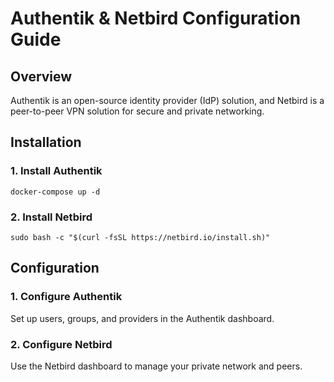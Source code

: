 <h1>Authentik & Netbird Configuration Guide</h1>
<h2>Overview</h2>
<p>Authentik is an open-source identity provider (IdP) solution, and Netbird is a peer-to-peer VPN solution for secure and private networking.</p>

<h2>Installation</h2>
<h3>1. Install Authentik</h3>
<pre><code>docker-compose up -d</code></pre>

<h3>2. Install Netbird</h3>
<pre><code>sudo bash -c "$(curl -fsSL https://netbird.io/install.sh)"</code></pre>

<h2>Configuration</h2>
<h3>1. Configure Authentik</h3>
<p>Set up users, groups, and providers in the Authentik dashboard.</p>

<h3>2. Configure Netbird</h3>
<p>Use the Netbird dashboard to manage your private network and peers.</p>
